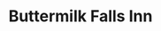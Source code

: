 ---
title: Buttermilk Falls Inn
location: Milton, NY
description: Buttermilk Falls Inn - Liz & Joe Wedding Trailer
link: https://player.vimeo.com/video/173665617?color=26a69a&title=0&byline=0&portrait=0
thumb: buttermilk-falls-inn.jpg
---